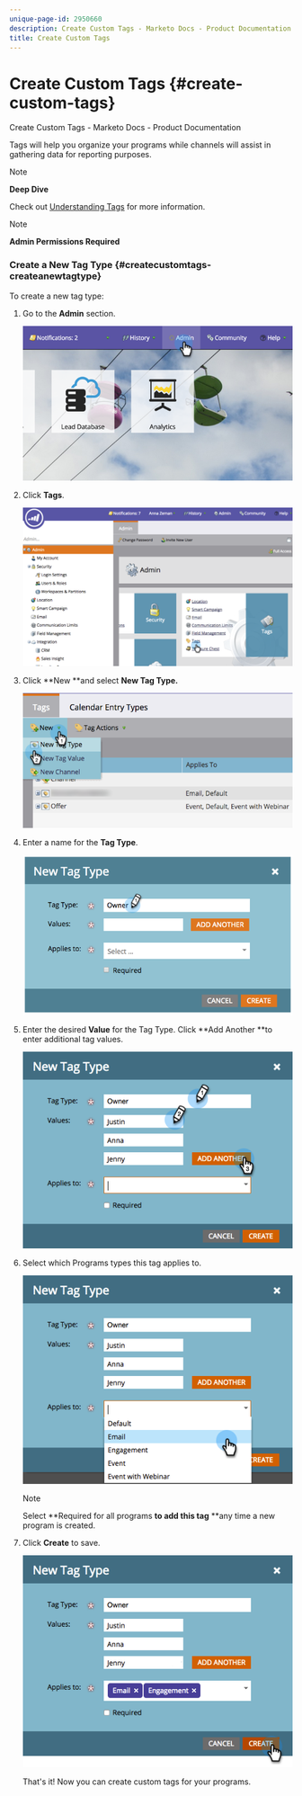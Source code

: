 ```yaml
---
unique-page-id: 2950660
description: Create Custom Tags - Marketo Docs - Product Documentation
title: Create Custom Tags
---
```


# Create Custom Tags {#create-custom-tags}

Create Custom Tags - Marketo Docs - Product Documentation

Tags will help you organize your programs while channels will assist in gathering data for reporting purposes.

>[!NOTE]
>
>**Deep Dive**
>
>Check out [Understanding Tags](../../../../welcome-to-marketo-docs/product-docs/core-marketo-concepts/programs/working-with-programs/understanding-tags.md) for more information.

>[!NOTE]
>
>**Admin Permissions Required**

### Create a New Tag Type {#createcustomtags-createanewtagtype}

To create a new tag type:

1. Go to the **Admin** section.

   ![](assets/image2015-4-23-14-3a37-3a48.png)

1. Click **Tags**.

   ![](assets/image2015-4-23-14-3a41-3a18.png)

1. Click **New **and select **New Tag Type.**

   ![](assets/image2015-4-23-14-3a42-3a45.png)

1. Enter a name for the **Tag Type**.

   ![](assets/image2015-4-23-14-3a48-3a58.png)

1. Enter the desired **Value** for the Tag Type. Click **Add Another **to enter additional tag values.

   ![](assets/image2015-4-22-11-3a30-3a30.png)

1. Select which Programs types this tag applies to.

   ![](assets/image2015-4-22-11-3a39-3a7.png)

   >[!NOTE]
   >
   >Select **Required for all programs **to add this tag** **any time a new program is created.

1. Click **Create** to save.

   ![](assets/image2015-4-22-11-3a38-3a34.png)

   That's it! Now you can create custom tags for your programs.

